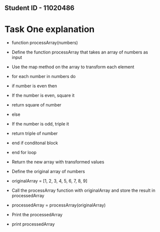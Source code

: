 ## Student ID - 11020486
# Task One explanation
+ function processArray(numbers)
+ Define the function processArray that takes an array of numbers as input

+ Use the map method on the array to transform each element
+ for each number in numbers do

+ if number is even then
+ If the number is even, square it
+ return square of number
+ else
+ If the number is odd, triple it
+ return triple of number
+ end if conditonal block
+ end for loop

+ Return the new array with transformed values


+ Define the original array of numbers
+ originalArray = [1, 2, 3, 4, 5, 6, 7, 8, 9]

+ Call the processArray function with originalArray and store the result in processedArray
+ processedArray = processArray(originalArray)

+ Print the processedArray
+ print processedArray